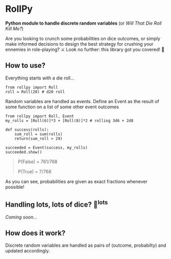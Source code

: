 # RollPy
**Python module to handle discrete random variables**
(or *Will That Die Roll Kill Me?*)

Are you looking to crunch some probabilities on dice outcomes, or simply make informed decisions to design the best strategy for crushing your ennemies in role-playing? ⚔️ Look no further: this library got you covered! 🎲

## How to use?
Everything starts with a die roll...
```
from rollpy import Roll
roll = Roll(20) # d20 roll
```

Random variables are handled as events. Define an Event as the result of some function on a list of some other event outcomes
```
from rollpy import Roll, Event
my_rolls = [Roll(6)]*3 + [Roll(8)]*2 # rolling 3d6 + 2d8

def success(rolls):
    sum_roll = sum(rolls)
    return(sum_roll > 29)

succeeded = Event(success, my_rolls)
succeeded.show()
```
> P(False) = 761/768
>
> P(True) = 7/768

As you can see, probabilities are given as exact fractions whenever possible!

## Handling lots, lots of dice? 🎲<sup>lots</sup>
*Coming soon...*

## How does it work?
Discrete random variables are handled as pairs of (outcome, probabilty) and updated accordingly.
